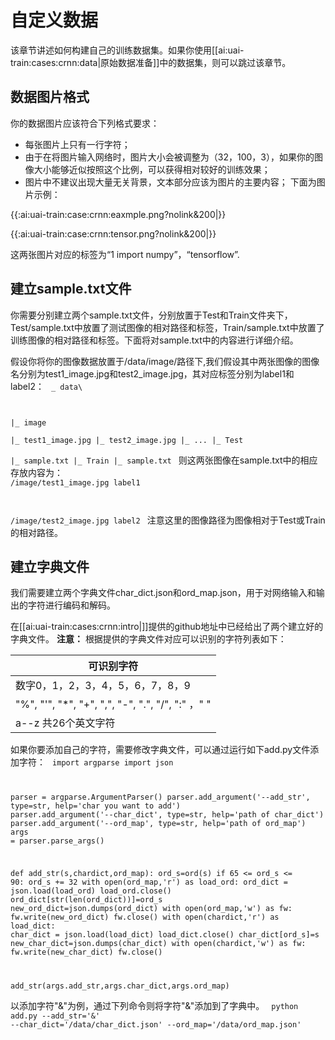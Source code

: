 

# 自定义数据
该章节讲述如何构建自己的训练数据集。如果你使用[[ai:uai-train:cases:crnn:data|原始数据准备]]中的数据集，则可以跳过该章节。

## 数据图片格式

你的数据图片应该符合下列格式要求：
  * 每张图片上只有一行字符；
  * 由于在将图片输入网络时，图片大小会被调整为（32，100，3），如果你的图像大小能够近似按照这个比例，可以获得相对较好的训练效果；
  * 图片中不建议出现大量无关背景，文本部分应该为图片的主要内容；
下面为图片示例：

{{:ai:uai-train:case:crnn:eaxmple.png?nolink&200|}}

{{:ai:uai-train:case:crnn:tensor.png?nolink&200|}}

这两张图片对应的标签为“1 import numpy”，“tensorflow”.

## 建立sample.txt文件

你需要分别建立两个sample.txt文件，分别放置于Test和Train文件夹下，Test/sample.txt中放置了测试图像的相对路径和标签，Train/sample.txt中放置了训练图像的相对路径和标签。下面将对sample.txt中的内容进行详细介绍。

假设你将你的图像数据放置于/data/image/路径下,我们假设其中两张图像的图像名分别为test1\_image.jpg和test2\_image.jpg，其对应标签分别为label1和label2：
<code>
\_ data\

   |_ image\
     |_ test1_image.jpg
     |_ test2_image.jpg
     |_ ...
   |_ Test\
     |_ sample.txt
   |_ Train
     |_ sample.txt
</code>
则这两张图像在sample.txt中的相应存放内容为：
<code>
/image/test1_image.jpg  label1

/image/test2_image.jpg  label2
</code>
注意这里的图像路径为图像相对于Test或Train的相对路径。

## 建立字典文件
我们需要建立两个字典文件char\_dict.json和ord\_map.json，用于对网络输入和输出的字符进行编码和解码。

在[[ai:uai-train:cases:crnn:intro|]]提供的github地址中已经给出了两个建立好的字典文件。
**注意：** 根据提供的字典文件对应可以识别的字符列表如下：

| 可识别字符                                                |
|----------|
| 数字0，1，2，3，4，5，6，7，8，9                                |
| "%",  "'",  "*",  "+",  ",",  "-",  ".",  "/",  ":"  ，" "|
| a--z 共26个英文字符                                        |

如果你要添加自己的字符，需要修改字典文件，可以通过运行如下add.py文件添加字符：
<code>
import argparse
import json

parser = argparse.ArgumentParser()
parser.add_argument('--add_str', type=str, help='char you want to add')
parser.add_argument('--char_dict', type=str, help='path of char_dict')
parser.add_argument('--ord_map', type=str, help='path of ord_map')
args = parser.parse_args()

def add_str(s,chardict,ord_map):
    ord_s=ord(s)
    if  65 <= ord_s <= 90:
        ord_s += 32
    with open(ord_map,'r') as load_ord:
         ord_dict = json.load(load_ord)
         load_ord.close()
    ord_dict[str(len(ord_dict))]=ord_s
    new_ord_dict=json.dumps(ord_dict)
    with open(ord_map,'w') as fw:
         fw.write(new_ord_dict)
         fw.close()
    with open(chardict,'r') as load_dict:
         char_dict = json.load(load_dict)
         load_dict.close()
    char_dict[ord_s]=s
    new_char_dict=json.dumps(char_dict)
    with open(chardict,'w') as fw:
         fw.write(new_char_dict)
         fw.close()
		 
add_str(args.add_str,args.char_dict,args.ord_map)
</code>

以添加字符"&"为例，通过下列命令则将字符"&"添加到了字典中。
<code>
python  add.py --add_str='&' --char_dict='/data/char_dict.json'  --ord_map='/data/ord_map.json'
</code>

